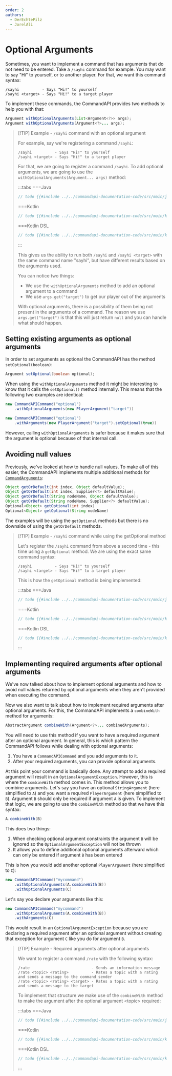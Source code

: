 ```yaml
---
order: 2
authors:
  - DerEchtePilz
  - JorelAli
---
```


# Optional Arguments

Sometimes, you want to implement a command that has arguments that do not need to be entered. Take a `/sayhi` command for example. You may want to say "Hi" to yourself, or to another player. For that, we want this command syntax:

```mccmd
/sayhi          - Says "Hi!" to yourself
/sayhi <target> - Says "Hi!" to a target player
```

To implement these commands, the CommandAPI provides two methods to help you with that:

```java
Argument withOptionalArguments(List<Argument<?>> args);
Argument withOptionalArguments(Argument<?>... args);
```

> [!TIP] Example - <code>/sayhi</code> command with an optional argument
> 
> For example, say we're registering a command `/sayhi`:
> 
> ```mccmd
> /sayhi          - Says "Hi!" to yourself
> /sayhi <target> - Says "Hi!" to a target player
> ```
> 
> For that, we are going to register a command `/sayhi`. To add optional arguments, we are going to use the `withOptionalArguments(Argument... args)` method:
> 
> :::tabs
> ===Java
> ```java
> // todo {{#include ../../commandapi-documentation-code/src/main/java/dev/jorel/commandapi/examples/java/Examples.java:optionalArguments1}}
> ```
> ===Kotlin
> ```kotlin
> // todo {{#include ../../commandapi-documentation-code/src/main/kotlin/dev/jorel/commandapi/examples/kotlin/Examples.kt:optionalArguments1}}
> ```
> ===Kotlin DSL
> ```kotlin
> // todo {{#include ../../commandapi-documentation-code/src/main/kotlin/dev/jorel/commandapi/examples/kotlin/ExamplesKotlinDSL.kt:optionalArguments1}}
> ```
> :::
> 
> 
> This gives us the ability to run both `/sayhi` and `/sayhi <target>` with the same command name "sayhi", but have different results based on the arguments used.
> 
> You can notice two things:
> 
> - We use the `withOptionalArguments` method to add an optional argument to a command
> - We use `args.get("target")` to get our player out of the arguments
> 
> With optional arguments, there is a possibility of them being not present in the arguments of a command. The reason we use `args.get("target")` is that this will just return `null` and you can handle what should happen.


## Setting existing arguments as optional arguments

In order to set arguments as optional the CommandAPI has the method `setOptional(boolean)`:

```java
Argument setOptional(boolean optional);
```

When using the `withOptionalArguments` method it might be interesting to know that it calls the `setOptional()` method internally. This means that the following two examples are identical:

```java
new CommandAPICommand("optional")
    .withOptionalArguments(new PlayerArgument("target"))
```

```java
new CommandAPICommand("optional")
    .withArguments(new PlayerArgument("target").setOptional(true))
```

However, calling `withOptionalArguments` is safer because it makes sure that the argument is optional because of that internal call.

## Avoiding null values

Previously, we've looked at how to handle null values. To make all of this easier, the CommandAPI implements multiple additional methods for [`CommandArguments`](./arguments):

```java
Object getOrDefault(int index, Object defaultValue);
Object getOrDefault(int index, Supplier<?> defaultValue);
Object getOrDefault(String nodeName, Object defaultValue);
Object getOrDefault(String nodeName, Supplier<?> defaultValue);
Optional<Object> getOptional(int index)
Optional<Object> getOptional(String nodeName)
```

The examples will be using the `getOptional` methods but there is no downside of using the `getOrDefault` methods.

> [!TIP] Example - <code>/sayhi</code> command while using the getOptional method
> 
> Let's register the `/sayhi` command from above a second time - this time using a `getOptional` method. We are using the exact same command syntax:
> 
> ```mccmd
> /sayhi          - Says "Hi!" to yourself
> /sayhi <target> - Says "Hi!" to a target player
> ```
> 
> This is how the `getOptional` method is being implemented:
> 
> :::tabs
> ===Java
> ```java
> // todo {{#include ../../commandapi-documentation-code/src/main/java/dev/jorel/commandapi/examples/java/Examples.java:optionalArguments2}}
> ```
> ===Kotlin
> ```kotlin
> // todo {{#include ../../commandapi-documentation-code/src/main/kotlin/dev/jorel/commandapi/examples/kotlin/Examples.kt:optionalArguments2}}
> ```
> ===Kotlin DSL
> ```kotlin
> // todo {{#include ../../commandapi-documentation-code/src/main/kotlin/dev/jorel/commandapi/examples/kotlin/ExamplesKotlinDSL.kt:optionalArguments2}}
> ```
> :::
> 

## Implementing required arguments after optional arguments

We've now talked about how to implement optional arguments and how to avoid null values returned by optional arguments when they aren't provided when executing the command.

Now we also want to talk about how to implement required arguments after optional arguments. For this, the CommandAPI implements a `combineWith` method for arguments:

```java
AbstractArgument combineWith(Argument<?>... combinedArguments);
```

You will need to use this method if you want to have a required argument after an optional argument. In general, this is which pattern the CommandAPI follows while dealing with optional arguments:

1. You have a `CommandAPICommand` and you add arguments to it.
2. After your required arguments, you can provide optional arguments.

At this point your command is basically done. Any attempt to add a required argument will result in an `OptionalArgumentException`. However, this is where the `combineWith` method comes in.
This method allows you to combine arguments. Let's say you have an optional `StringArgument` (here simplified to `A`) and you want a required `PlayerArgument` (here simplified to `B`).
Argument `B` should only be required if argument `A` is given. To implement that logic, we are going to use the `combineWith` method so that we have this syntax:

```java
A.combineWith(B)
```

This does two things:

1. When checking optional argument constraints the argument `B` will be ignored so the `OptionalArgumentException` will not be thrown
2. It allows you to define additional optional arguments afterward which can only be entered if argument `B` has been entered

This is how you would add another optional `PlayerArgument` (here simplified to `C`):

```java
new CommandAPICommand("mycommand")
    .withOptionalArguments(A.combineWith(B))
    .withOptionalArguments(C)
```

Let's say you declare your arguments like this:

```java
new CommandAPICommand("mycommand")
    .withOptionalArguments(A.combineWith(B))
    .withArguments(C)
```

This would result in an `OptionalArgumentException` because you are declaring a required argument after an optional argument without creating that exception for argument `C` like you do for argument `B`.

> [!TIP] Example - Required arguments after optional arguments
> 
> We want to register a command `/rate` with the following syntax:
> 
> ```mccmd
> /rate                           - Sends an information message
> /rate <topic> <rating>          - Rates a topic with a rating and sends a message to the command sender
> /rate <topic> <rating> <target> - Rates a topic with a rating and sends a message to the target
> ```
> 
> To implement that structure we make use of the `combineWith` method to make the argument after the optional argument \<topic> required:
> 
> :::tabs
> ===Java
> ```java
> // todo {{#include ../../commandapi-documentation-code/src/main/java/dev/jorel/commandapi/examples/java/Examples.java:optionalArguments3}}
> ```
> ===Kotlin
> ```kotlin
> // todo {{#include ../../commandapi-documentation-code/src/main/kotlin/dev/jorel/commandapi/examples/kotlin/Examples.kt:optionalArguments3}}
> ```
> ===Kotlin DSL
> ```kotlin
> // todo {{#include ../../commandapi-documentation-code/src/main/kotlin/dev/jorel/commandapi/examples/kotlin/ExamplesKotlinDSL.kt:optionalArguments3}}
> ```
> :::
> 